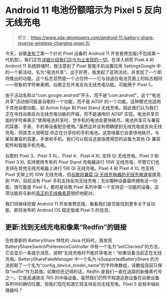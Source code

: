 # Android 11 电池份额暗示为 Pixel 5 反向无线充电

> 原文：<https://www.xda-developers.com/android-11-battery-share-reverse-wireless-charging-pixel-5/>

今天，谷歌[发布了](https://www.xda-developers.com/android-11-developer-preview-1-google-pixel/)第一个针对 Pixel 设备的 Android 11 开发者预览版(不包括第一代机型)，我们正在[详细介绍我们迄今为止发现的一切](https://www.xda-developers.com/tag/android-11/)。在深入研究 Pixel 4 的 Android 11 系统转储时，我注意到了 Pixel 智能手机设置应用 SettingsGoogle 中的一个新活动，名为“电池共享”。出于好奇，我发起了这项活动，并发现了一个即将推出的功能。这个标志显然是一个占位符——它与自适应电池页面上的标志相同——但新的字符串表明，谷歌正在开发反向无线充电功能，可能用于 Pixel 5。

由于活动名称以“com.google.android”开头，而不是“com.android”，这个“电池共享”活动很可能是谷歌的一个功能，而不是 AOSP 的一个功能。这种模式也适用于其他谷歌功能，如 Active Edge 和 Pixel Stand 无线充电，因此我们认为我们正在寻找谷歌反向无线充电功能的开端，而不是通用的 AOSP 实现。电池共享页面的字符串表示“使用电池共享时，您手机的电池会更快耗尽。电池共享可与兼容的耳塞、手表、手机等设备配合使用。”虽然这并没有明确提到无线充电或反向无线充电，但其含义很明显:你正在分享你的手机电池，这意味着它会更快地耗尽，与某些兼容的耳塞，手表和手机。我们可以假设这是指使用您的设备为其他 Qi 兼容配件和智能手机充电。

谷歌的 Pixel 3、Pixel 3 XL、Pixel 4、Pixel 4 XL 支持 Qi 无线充电。Pixel 3 和 Pixel 3 XL 支持使用专有的 Pixel Stand 充电器进行 10W 无线充电，尽管它们也支持在其他无线充电器上进行 5W Qi 无线充电。Pixel 4 和 Pixel 4 XL 也支持 Pixel 支架上的 10W 无线充电，但[谷歌将兼容 Qi 无线充电器的无线充电速率](https://www.xda-developers.com/google-pixel-4-what-you-missed/)提高到 11W。目前没有 Pixel 手机支持反向无线充电；无论哪种设备最终拥有这一功能，很可能是 Pixel 5，都将是谷歌 Pixel 系列中第一个支持这一功能的设备。这项功能将与新的[真正的无线像素芽](https://www.xda-developers.com/new-google-pixel-buds-truly-wireless-earbuds/)很好地配对。

我们将继续挖掘 Android 11 开发者预览版，看看我们是否能找到更多关于该功能、即将发布的 Android OS 稳定版或 Pixel 5 的信息。

## 更新:找到无线充电和像素“Redfin”的链接

在检查新的 BatteryShare 特性的 Java 代码时，我发现 BatteryShareSwitchPreferenceController 中有一个名为“setChecked”的方法，它会显示一条提示消息，说明“无线充电时不能共享电池！”如果设备当前正在无线充电。BatteryShareFakeManager 中一个名为 isSupportedBatteryShare 的方法抓取了一个名为“config_device_model_name”的字符串数组，该数组目前只保存“redfin”作为其值。如果你还记得的话，Redfin 是我们一直在追踪的新像素代号之一。它是高通骁龙 765 的中端设备。虽然我们仍然不知道这款设备在谷歌设备系列中的确切位置，但我们现在知道它将支持反向无线充电。Pixel 5 会有中端处理器吗？